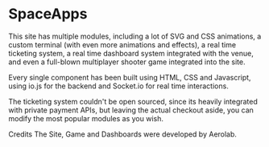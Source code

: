 # SpaceApps


This site has multiple modules, including a lot of SVG and CSS animations, a custom terminal (with even more animations and effects), a real time ticketing system, a real time dashboard system integrated with the venue, and even a full-blown multiplayer shooter game integrated into the site.

Every single component has been built using HTML, CSS and Javascript, using io.js for the backend and Socket.io for real time interactions.

The ticketing system couldn't be open sourced, since its heavily integrated with private payment APIs, but leaving the actual checkout aside, you can modify the most popular modules as you wish.

Credits
The  Site, Game and Dashboards were developed by Aerolab.
